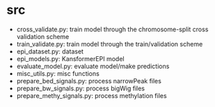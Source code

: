 # src
- cross_validate.py: train model through the chromosome-split cross validation scheme   
- train_validate.py: train model through the train/validation scheme  
- epi_dataset.py: dataset     
- epi_models.py: KansformerEPI model  
- evaluate_model.py: evaluate model/make predictions  
- misc_utils.py: misc functions  
- prepare_bed_signals.py: process narrowPeak files  
- prepare_bw_signals.py: process bigWig files  
- prepare_methy_signals.py: process methylation files 
